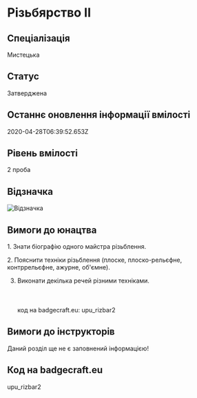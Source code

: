 # Різьбярство ІІ

## Спеціалізація

Мистецька

## Статус

Затверджена

## Останнє оновлення інформації вмілості

2020-04-28T06:39:52.653Z

## Рівень вмілості

2 проба

## Відзначка

![Відзначка](../images/Rizbiarstvo_II/____________2.jpg)

## Вимоги до юнацтва

<p>1. Знати біографію одного майстра різьблення.</p>

<p>2. Пояснити техніки різьблення (плоске, плоско-рельєфне,
контррельєфне, ажурне, об'ємне).</p>

3. Виконати декілька речей різними техніками.<br><br><br><br>код на badgecraft.eu: upu_rizbar2<br>

## Вимоги до інструкторів

Даний розділ ще не є заповнений інформацією!

## Код на badgecraft.eu

upu_rizbar2